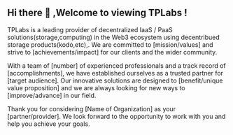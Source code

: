 ## Hi there 👋 ,Welcome to viewing TPLabs !

<!--

**Here are some ideas to get you started:**

🙋‍♀️ A short introduction - what is your organization all about?
🌈 Contribution guidelines - how can the community get involved?
👩‍💻 Useful resources - where can the community find your docs? Is there anything else the community should know?
🍿 Fun facts - what does your team eat for breakfast?
🧙 Remember, you can do mighty things with the power of [Markdown](https://docs.github.com/github/writing-on-github/getting-started-with-writing-and-formatting-on-github/basic-writing-and-formatting-syntax)
-->
TPLabs is a leading provider of decentralized IaaS / PaaS solutions(storage,computing) in the Web3 ecosystem using decentribued storage products(kodo,etc),. We are committed to [mission/values] and strive to [achievements/impact] for our clients and the wider community.

With a team of [number] of experienced professionals and a track record of [accomplishments], we have established ourselves as a trusted partner for [target audience]. Our innovative solutions are designed to [benefit/unique value proposition] and we are always looking for new ways to [improve/advance] in our field.

Thank you for considering [Name of Organization] as your [partner/provider]. We look forward to the opportunity to work with you and help you achieve your goals.
